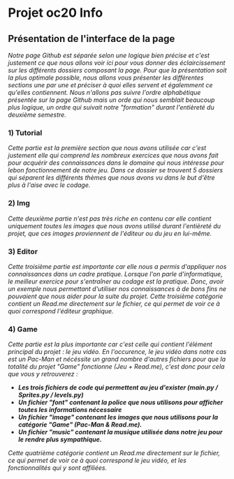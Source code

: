 # Projet oc20 Info

## Présentation de l'interface de la page
*Notre page Github est séparée selon une logique bien précise et c'est justement ce que nous allons voir ici pour vous donner des éclaircissement sur les différents dossiers composant la page. Pour que la présentation soit la plus optimale possible, nous allons vous présenter les différentes sections une par une et préciser à quoi elles servent et égalemment ce qu'elles contiennent. Nous n'allons pas suivre l'ordre alphabétique présentée sur la page Github mais un orde qui nous semblait beaucoup plus logique, un ordre qui suivait notre "formation" durant l'entièreté du deuxième semestre.*

### 1) Tutorial
*Cette partie est la première section que nous avons utilisée car c'est justement elle qui comprend les nombreux exercices que nous avons fait pour acquérir des connaissances dans le domaine qui nous intéresse pour lebon fonctionnement de notre jeu. Dans ce dossier se trouvent 5 dossiers qui séparent les différents thèmes que nous avons vu dans le but d'être plus à l'aise avec le codage.*

### 2) Img
*Cette deuxième partie n'est pas très riche en contenu car elle contient uniquement toutes les images que nous avons utilisé durant l'entièreté du projet, que ces images proviennent de l'éditeur ou du jeu en lui-même.*

### 3) Editor
*Cette troisième partie est importante car elle nous a permis d'appliquer nos connaissances dans un cadre pratique. Lorsque l'on parle d'informatique, le meilleur exercice pour s'entraîner au codage est la pratique. Donc, avoir un exemple nous permettant d'utiliser nos connaissances à de bons fins ne pouvaient que nous aider pour la suite du projet. Cette troisième catégorie contient un Read.me directement sur le fichier, ce qui permet de voir ce à quoi correspond l'éditeur graphique.*

### 4) Game
*Cette partie est la plus importante car c'est celle qui contient l'élément principal du projet : le jeu vidéo. En l'occurence, le jeu vidéo dans notre cas est un Pac-Man et nécéssite un grand nombre d'autres fichiers pour que la totalité du projet "Game" fonctionne (Jeu + Read.me), c'est donc pour cela que vous y retrouverez :*
* ***Les trois fichiers de code qui permettent au jeu d'exister (main.py / Sprites.py / levels.py)***
* ***Un fichier "font" contenant la police que nous utilisons pour afficher toutes les informations nécessaire***
* ***Un fichier "image" contenant les images que nous utilisons pour la catégorie "Game" (Pac-Man & Read.me).***
* ***Un fichier "music" contenant la musique utilisée dans notre jeu pour le rendre plus sympathique.***

*Cette quatrième catégorie contient un Read.me directement sur le fichier, ce qui permet de voir ce à quoi correspond le jeu vidéo, et les fonctionnalités qui y sont affiliées.*
